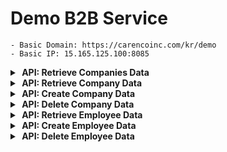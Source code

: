 # Demo B2B Service
    - Basic Domain: https://carencoinc.com/kr/demo
    - Basic IP: 15.165.125.100:8085

<!-- api-1-start -->
<details markdown="1">
<summary><strong>&nbsp;API: Retrieve Companies Data</strong></summary>

## Basic Information

| Method | URL               |
|--------|-------------------|
| GET    | `/btob/companies` |

### Request

#### Parameters(@RequestParam)

| Name          | Type         | Description                           | Required |
|---------------|--------------|---------------------------------------|----------|
| `categories`  | List(String) | 검색할 카테고리 (ex. GYM,PILATES,HOSPITAL 등) | No       |
| `companyName` | String       | 검색할 회사명 (SQL `LIKE` 검색입니다)            | No       |
| `sortBy`      | String       | 결과 정렬 기준                              | Yes      |

- **Valid `sortBy` values**:
    - `registrationDateAsc`: 등록일 기준 오름차순
    - `registrationDateDesc`: 등록일 기준 내림차순
    - `totalViewCountAsc`: 조회수 오름차순
    - `totalViewCountDesc`: 조회수 내림차순

### Response

#### Body

| Name                | Type    | Description    |
|---------------------|---------|----------------|
| `companyId`         | String  | 회사 ID          |
| `companyName`       | String  | 회사명            |
| `mainImageUrl`      | String  | 회사의 메인 이미지 URL |
| `subImageUrl`       | String  | 회사의 서브 이미지 URL |
| `companyAddress`    | String  | 회사 주소          |
| `companyCategories` | List    | 회사 카테고리 목록     |
| `view`              | Object  | 조회수 관련 정보      |
| `open`              | Boolean | 회사가 열려있는지 여부   |

<details markdown=>
  <summary><strong>Example</strong></summary>

## Request

### Postman 요청

아래 버튼을 클릭하면 `Postman`에서 API 요청을 실행할 수 있습니다.

[![Run in Postman](https://run.pstmn.io/button.svg)](http://naver.com)

```bash
curl -X 'GET' \
'http://15.165.125.100:8085/demo/v1/btob/companies?categories=GYM&companyName=First&sortBy=totalViewCountDesc'
```

## Response

<details>
<summary><strong>200 OK</strong></summary>

###### Body

```json
[
  {
    "companyId": "478ad6b8-a583-11ef-9260-0eb8f00c2b77",
    "companyName": "The First Balance Gym",
    "mainImageUrl": "http://15.165.125.100:8085/CENTER/gym01.png",
    "subImageUrl": "http://15.165.125.100:8085/CENTER/gym01.png",
    "companyAddress": "4321 Fitness St, Suite 100, Los Angeles, CA 90001",
    "companyCategories": [
      {
        "categoryId": "478fa229-a583-11ef-9260-0eb8f00c2b77",
        "category": "GYM"
      },
      {
        "categoryId": "4793ec96-a583-11ef-9260-0eb8f00c2b77",
        "category": "PILATES"
      }
    ],
    "view": {
      "viewId": "4797e8c8-a583-11ef-9260-0eb8f00c2b77",
      "dailyViewCount": 7,
      "totalViewCount": 1200,
      "registeredUserCount": 123,
      "targetUserCount": 250,
      "registrationPercentage": 0.0
    },
    "open": true
  }
]
```

</details>

<details>
<summary><strong>400 BadRequest</strong></summary>

###### Body

```json
[]
```
</details>

<details>
<summary><strong>404 NotFound</strong></summary>

###### Body

```json
[]
```

</details>

</details>

---

</details>
<!-- api-1-end -->


<!-- api-2-start -->
<details markdown="1">
<summary><strong>&nbsp;API: Retrieve Company Data</strong></summary>

## Basic Information

| Method | URL                           |
|--------|-------------------------------|
| GET    | `/btob/companies/{comapnyId}` |

### Request

#### Parameters(@PathVariable)

| Name        | Type | Description    | Required |
|-------------|------|----------------|----------|
| `comapnyId` | UUID | Company 고유 식별자 | Yes      |

### Response

#### Body

| Name                                    | Type              | Description    |
|-----------------------------------------|-------------------|----------------|
| `companyId`                             | UUID              | 회사 고유 식별자      |
| `companyName`                           | String            | 회사 이름          |
| `mainImageUrl`                          | String            | 회사의 메인 이미지 URL |
| `subImageUrl`                           | String            | 회사의 서브 이미지 URL |
| `companyCategories`                     | List<Object>      | 회사 카테고리 목록     |
| `companyCategories[].categoryId`        | UUID              | 카테고리 고유 식별자    |
| `companyCategories[].category`          | String            | 카테고리 이름        |
| `companyAddress`                        | String            | 회사 주소          |
| `weekdayOpeningTime`                    | String (Time)     | 평일 영업 시작 시간    |
| `weekdayClosingTime`                    | String (Time)     | 평일 영업 종료 시간    |
| `weekendOpeningTime`                    | String (Time)     | 주말 영업 시작 시간    |
| `weekendClosingTime`                    | String (Time)     | 주말 영업 종료 시간    |
| `holidayOpeningTime`                    | String (Time)     | 공휴일 영업 시작 시간   |
| `holidayClosingTime`                    | String (Time)     | 공휴일 영업 종료 시간   |
| `closedDays`                            | String            | 회사의 휴일 정보      |
| `registrationDate`                      | String (DateTime) | 회사 등록 날짜       |
| `employees`                             | List<Object>      | 직원 목록          |
| `employees[].employeeId`                | UUID              | 직원 고유 식별자      |
| `employees[].employeeName`              | String            | 직원 이름          |
| `employees[].employeePosition`          | String            | 직원 직위          |
| `employees[].employeeInfo`              | String            | 직원 정보          |
| `employees[].features`                  | String            | 직원 특징          |
| `employees[].careerList`                | List<Object>      | 직원 경력 목록       |
| `employees[].careerList[].careerId`     | UUID              | 경력 고유 식별자      |
| `employees[].careerList[].careerOrder`  | Integer           | 경력 순서          |
| `employees[].careerList[].careerDetail` | String            | 경력 상세 정보       |
| `employees[].mainPhotoUrl`              | String (Nullable) | 직원 메인 사진 URL   |
| `employees[].photoUrls`                 | List<String>      | 직원의 기타 사진 목록   |
| `view`                                  | Object            | 조회 관련 정보       |
| `view.viewId`                           | UUID              | 조회 정보 고유 식별자   |
| `view.dailyViewCount`                   | Integer           | 일일 조회수         |
| `view.totalViewCount`                   | Integer           | 총 조회수          |
| `view.registeredUserCount`              | Integer           | 등록된 유저 수       |
| `view.targetUserCount`                  | Integer           | 타겟 유저 수        |
| `view.registrationPercentage`           | Float             | 등록된 비율 (%)     |
| `open`                                  | Boolean           | 회사가 열려 있는지 여부  |

<details markdown=>
  <summary><strong>Example</strong></summary>

## Request

### Postman 요청

아래 버튼을 클릭하면 `Postman`에서 API 요청을 실행할 수 있습니다.

[![Run in Postman](https://run.pstmn.io/button.svg)](http://naver.com)

```bash
curl -X 'GET' \
'http://15.165.125.100:8085/demo/v1/btob/companies/{companyId}'
```

## Response

<details>
<summary><strong>200 OK</strong></summary>

###### Body

```json
{
  "companyId": "478ad6b8-a583-11ef-9260-0eb8f00c2b77",
  "companyName": "The First Balance Gym",
  "mainImageUrl": "http://15.165.125.100:8085/CENTER/gym01.png",
  "subImageUrl": "http://15.165.125.100:8085/CENTER/gym01.png",
  "companyCategories": [
    {
      "categoryId": "478fa229-a583-11ef-9260-0eb8f00c2b77",
      "category": "GYM"
    },
    {
      "categoryId": "4793ec96-a583-11ef-9260-0eb8f00c2b77",
      "category": "PILATES"
    }
  ],
  "companyAddress": "4321 Fitness St, Suite 100, Los Angeles, CA 90001",
  "weekdayOpeningTime": "08:00:00",
  "weekdayClosingTime": "22:30:00",
  "weekendOpeningTime": "07:00:00",
  "weekendClosingTime": "23:00:00",
  "holidayOpeningTime": "07:00:00",
  "holidayClosingTime": "23:00:00",
  "closedDays": "Closed on the 7th day of every month",
  "registrationDate": "2024-02-04T09:00:00",
  "employees": [
    {
      "employeeId": "479cb1f9-a583-11ef-9260-0eb8f00c2b77",
      "employeeName": "Liam",
      "employeePosition": "Personal Trainer",
      "employeeInfo": "3rd Year",
      "features": "",
      "careerList": [
        {
          "careerId": "47a10609-a583-11ef-9260-0eb8f00c2b77",
          "careerOrder": 1,
          "careerDetail": "Currently at The First Balance Gym"
        },
        {
          "careerId": "47a554db-a583-11ef-9260-0eb8f00c2b77",
          "careerOrder": 2,
          "careerDetail": "Former Personal Trainer at MJ Fitness"
        },
        {
          "careerId": "47a99e5b-a583-11ef-9260-0eb8f00c2b77",
          "careerOrder": 3,
          "careerDetail": "Licensed Physical Therapist"
        },
        {
          "careerId": "47ae157f-a583-11ef-9260-0eb8f00c2b77",
          "careerOrder": 4,
          "careerDetail": "Level 2 Sports Instructor"
        },
        {
          "careerId": "47b261f9-a583-11ef-9260-0eb8f00c2b77",
          "careerOrder": 5,
          "careerDetail": "Completed Personal Trainer Course"
        }
      ],
      "mainPhotoUrl": "http://15.165.125.100:8085/TRAINER/Liam01.png",
      "photoUrl1": "http://15.165.125.100:8085/TRAINER/Liam02.jpg",
      "photoUrl2": "http://15.165.125.100:8085/TRAINER/Liam03.jpg",
      "photoUrl3": "http://15.165.125.100:8085/TRAINER/Liam04.jpg",
      "photoUrl4": null,
      "photoUrl5": null,
      "photoUrl6": null,
      "photoUrl7": null,
      "photoUrl8": null,
      "photoUrl9": null
    }
  ],
  "view": {
    "viewId": "4797e8c8-a583-11ef-9260-0eb8f00c2b77",
    "dailyViewCount": 8,
    "totalViewCount": 1201,
    "registeredUserCount": 123,
    "targetUserCount": 250,
    "registrationPercentage": 0.0
  },
  "open": true
}
```
</details>

<details>
<summary><strong>400 BadRequest</strong></summary>

###### Body

```json
[]
```
</details>

<details>
<summary><strong>404 NotFound</strong></summary>

###### Body

```json
[]
```

</details>

</details>

---

</details>
<!-- api-2-end -->

<!-- api-3-start -->
<details markdown="1">
<summary><strong>&nbsp;API: Create Company Data</strong></summary>

## Basic Information

| Method | URL               |
|--------|-------------------|
| POST   | `/btob/companies` |

### Request

#### Parameters(@RequestBody)

| Name                 | Type         | Description                     | Required |
|----------------------|--------------|---------------------------------|----------|
| `companyName`        | String       | 회사 이름                           | Yes      |
| `companyCategories`  | List<String> | 회사 카테고리 목록 (ex: GYM, PILATES 등) | Yes      |
| `companyAddress`     | String       | 회사 주소                           | Yes      |
| `mainImageUrl`       | String       | 회사의 메인 이미지 URL                  | Yes      |
| `subImageUrl`        | String       | 회사의 서브 이미지 URL                  | Yes      |
| `isOpen`             | boolean      | 회사가 열려있는지 여부                    | Yes      |
| `weekdayOpeningTime` | LocalTime    | 평일 영업 시작 시간                     | Yes      |
| `weekdayClosingTime` | LocalTime    | 평일 영업 종료 시간                     | Yes      |
| `weekendOpeningTime` | LocalTime    | 주말 영업 시작 시간                     | Yes      |
| `weekendClosingTime` | LocalTime    | 주말 영업 종료 시간                     | Yes      |
| `holidayOpeningTime` | LocalTime    | 공휴일 영업 시작 시간                    | Yes      |
| `holidayClosingTime` | LocalTime    | 공휴일 영업 종료 시간                    | Yes      |
| `closedDays`         | String       | 휴일 정보 (ex: 일요일, 공휴일)            | Yes      |

### Response

#### Body

| Name                | Type    | Description    |
|---------------------|---------|----------------|
| `companyId`         | String  | 회사 ID          |
| `companyName`       | String  | 회사명            |
| `mainImageUrl`      | String  | 회사의 메인 이미지 URL |
| `subImageUrl`       | String  | 회사의 서브 이미지 URL |
| `companyAddress`    | String  | 회사 주소          |
| `companyCategories` | List    | 회사 카테고리 목록     |
| `view`              | Object  | 조회수 관련 정보      |
| `open`              | Boolean | 회사가 열려있는지 여부   |

<details markdown=>
  <summary><strong>Example</strong></summary>

## Request

###### Body

```bash
curl -X 'POST' \
'http://15.165.125.100:8085/demo/v1/btob/companies' \
--header 'Content-Type: application/json' \
--data '{
  "companyName": "String",
  "companyCategories": ["GYM","PILATES","HOSPITAL"],
  "companyAddress": "String",
  "weekdayOpeningTime": "LocalTime(HH:MM:SS)",
  "weekdayClosingTime": "LocalTime(HH:MM:SS)",
  "weekendOpeningTime": "LocalTime(HH:MM:SS)",
  "weekendClosingTime": "LocalTime(HH:MM:SS)",
  "holidayOpeningTime": "LocalTime(HH:MM:SS)",
  "holidayClosingTime": "LocalTime(HH:MM:SS)",
  "closedDays": "String",
  "isOpen": "boolean"
}'

```

## Response

<details>
<summary><strong>200 OK</strong></summary>

###### Body

```json
[
  {
    "companyId": "e3b4271c-ead7-4a68-9d8b-85735fe986a0",
    "companyName": "TestCompany1",
    "mainImageUrl": "http://15.165.125.100:8085/Center/center01.png",
    "subImageUrl": "http://15.165.125.100:8085/Center/center01.png",
    "companyAddress": "TestAddress",
    "companyCategories": [
      {
        "categoryId": "2c6f43d5-3f93-46bb-9509-b79edd168bc4",
        "category": "GYM"
      },
      {
        "categoryId": "6335801b-c2bb-448e-a8bc-4d2708f0ba69",
        "category": "HOSPITAL"
      },
      {
        "categoryId": "d8b0c3ff-33db-48b5-8afd-6adf36777c9f",
        "category": "PILATES"
      }
    ],
    "view": {
      "viewId": "dd74995a-9ac7-46ab-aee2-bd4c765f926c",
      "dailyViewCount": 0,
      "totalViewCount": 0,
      "registeredUserCount": 0,
      "targetUserCount": 0,
      "registrationPercentage": 0.0
    },
    "open": false
  }
]
```

</details>

<details>
<summary><strong>400 BadRequest</strong></summary>

###### Body

```json
[]
```

</details>

<details>
<summary><strong>404 NotFound</strong></summary>

###### Body

```json
[]
```

</details>

</details>

---

</details>
<!-- api-3-end -->


<!-- api-4-start -->
<details markdown="1">
<summary><strong>&nbsp;API: Delete Company Data</strong></summary>

## Basic Information

| Method | URL                           |
|--------|-------------------------------|
| DELETE | `/btob/companies/{companyId}` |

### Request

#### Parameters(@PathVariable)

| Name        | Type | Description    | Required |
|-------------|------|----------------|----------|
| `comapnyId` | UUID | Company 고유 식별자 | Yes      |

### Response

#### Body

| Name          | Type   | Description |
|---------------|--------|-------------|
| `Description` | String | 결과안내        |


<details markdown=>
  <summary><strong>Example</strong></summary>

## Request

### Postman 요청

아래 버튼을 클릭하면 `Postman`에서 API 요청을 실행할 수 있습니다.

[![Run in Postman](https://run.pstmn.io/button.svg)](http://naver.com)

```bash
curl -X 'DELETE' \
'http://15.165.125.100:8085/demo/v1/btob/companies/{companyId}'
```

## Response

<details>
<summary><strong>200 OK</strong></summary>

###### Body

```json
[
  "Btob Companies deleted successfully"
]
```

</details>

<details>
<summary><strong>400 BadRequest</strong></summary>

###### Body
```json
[]
```

</details>

<details>
<summary><strong>##### 404 NotFound</strong></summary>

###### Body

```json
[]
```

</details>

</details>

---

</details>
<!-- api-4-end -->

<!-- api-5-start -->
<details markdown="1">
<summary><strong>&nbsp;API: Retrieve Employee Data</strong></summary>

# `btobController` - Retrieve Employee Data

## Basic Information

| Method | URL                            |
|--------|--------------------------------|
| GET    | `/btob/employees/{employeeId}` |

### Request

#### Parameters(@PathVariable)

| Name         | Type | Description     | Required |
|--------------|------|-----------------|----------|
| `employeeId` | UUID | Employee 고유 식별자 | Yes      |

### Response

#### Body

| Name                                       | Type              | Description         |
|--------------------------------------------|-------------------|---------------------|
| `employeeId`                               | UUID              | 직원 고유 식별자           |
| `employeeName`                             | String            | 직원 이름               |
| `employeePosition`                         | String            | 직원 직위               |
| `employeeInfo`                             | String            | 직원 정보               |
| `features`                                 | String            | 직원 특징               |
| `mainPhotoUrl`                             | String (Nullable) | 직원 메인 사진 URL        |
| `photoUrl1`                                | String            | 직원의 추가 사진 URL (1)   |
| `photoUrl2`                                | String            | 직원의 추가 사진 URL (2)   |
| `photoUrl3`                                | String            | 직원의 추가 사진 URL (3)   |
| `photoUrl4`                                | String            | 직원의 추가 사진 URL (4)   |
| `photoUrl5`                                | String            | 직원의 추가 사진 URL (5)   |
| `photoUrl6`                                | String            | 직원의 추가 사진 URL (6)   |
| `photoUrl7`                                | String            | 직원의 추가 사진 URL (7)   |
| `photoUrl8`                                | String            | 직원의 추가 사진 URL (8)   |
| `photoUrl9`                                | String            | 직원의 추가 사진 URL (9)   |
| `careerList`                               | List<Object>      | 직원의 경력 목록           |
| `careerList[].careerId`                    | UUID              | 경력 고유 식별자           |
| `careerList[].careerOrder`                 | Integer           | 경력 순서               |
| `careerList[].careerDetail`                | String            | 경력 상세 정보            |
| `company`                                  | Object            | 직원이 속한 회사 정보        |
| `company.companyId`                        | UUID              | 회사 고유 식별자           |
| `company.companyName`                      | String            | 회사 이름               |
| `company.mainImageUrl`                     | String            | 회사의 메인 이미지 URL      |
| `company.subImageUrl`                      | String            | 회사의 서브 이미지 URL      |
| `company.companyCategories`                | List<Object>      | 회사 카테고리 목록          |
| `company.companyCategories[].categoryId`   | UUID              | 카테고리 고유 식별자         |
| `company.companyCategories[].categoryName` | String            | 카테고리 이름 (현재 null 값) |
| `company.companyAddress`                   | String            | 회사 주소               |
| `company.weekdayOpeningTime`               | String (Time)     | 평일 영업 시작 시간         |
| `company.weekdayClosingTime`               | String (Time)     | 평일 영업 종료 시간         |
| `company.weekendOpeningTime`               | String (Time)     | 주말 영업 시작 시간         |
| `company.weekendClosingTime`               | String (Time)     | 주말 영업 종료 시간         |
| `company.holidayOpeningTime`               | String (Time)     | 공휴일 영업 시작 시간        |
| `company.holidayClosingTime`               | String (Time)     | 공휴일 영업 종료 시간        |
| `company.closedDays`                       | String            | 회사의 휴일 정보           |
| `company.registrationDate`                 | String (DateTime) | 회사 등록 날짜            |
| `company.view`                             | Object            | 회사 조회 관련 정보         |
| `company.view.viewId`                      | UUID              | 조회 정보 고유 식별자        |
| `company.view.dailyViewCount`              | Integer           | 일일 조회수              |
| `company.view.totalViewCount`              | Integer           | 총 조회수               |
| `company.view.registeredUserCount`         | Integer           | 등록된 유저 수            |
| `company.view.targetUserCount`             | Integer           | 타겟 유저 수             |
| `company.view.registrationPercentage`      | Float             | 등록된 비율 (%)          |
| `company.open`                             | Boolean           | 회사가 열려 있는지 여부       |

<details markdown=>
  <summary><strong>Example</strong></summary>

## Request

### Postman 요청

아래 버튼을 클릭하면 `Postman`에서 API 요청을 실행할 수 있습니다.

[![Run in Postman](https://run.pstmn.io/button.svg)](http://naver.com)

```bash
curl -X 'GET' \
'http://15.165.125.100:8085/demo/v1/btob/employees/{employeeId}'
```

## Response

<details>
<summary><strong>200 OK</strong></summary>

###### Body

```json
{
  "employeeId": "479cb1f9-a583-11ef-9260-0eb8f00c2b77",
  "employeeName": "Liam",
  "employeePosition": "Personal Trainer",
  "employeeInfo": "3rd Year",
  "features": "",
  "mainPhotoUrl": "http://15.165.125.100:8085/TRAINER/Liam01.png",
  "photoUrl1": "http://15.165.125.100:8085/TRAINER/Liam02.jpg",
  "photoUrl2": "http://15.165.125.100:8085/TRAINER/Liam03.jpg",
  "photoUrl3": "http://15.165.125.100:8085/TRAINER/Liam04.jpg",
  "photoUrl4": null,
  "photoUrl5": null,
  "photoUrl6": null,
  "photoUrl7": null,
  "photoUrl8": null,
  "photoUrl9": null,
  "careerList": [
    {
      "careerId": "47a10609-a583-11ef-9260-0eb8f00c2b77",
      "careerOrder": 1,
      "careerDetail": "Currently at The First Balance Gym"
    },
    {
      "careerId": "47a554db-a583-11ef-9260-0eb8f00c2b77",
      "careerOrder": 2,
      "careerDetail": "Former Personal Trainer at MJ Fitness"
    },
    {
      "careerId": "47a99e5b-a583-11ef-9260-0eb8f00c2b77",
      "careerOrder": 3,
      "careerDetail": "Licensed Physical Therapist"
    },
    {
      "careerId": "47ae157f-a583-11ef-9260-0eb8f00c2b77",
      "careerOrder": 4,
      "careerDetail": "Level 2 Sports Instructor"
    },
    {
      "careerId": "47b261f9-a583-11ef-9260-0eb8f00c2b77",
      "careerOrder": 5,
      "careerDetail": "Completed Personal Trainer Course"
    }
  ],
  "company": {
    "companyId": "478ad6b8-a583-11ef-9260-0eb8f00c2b77",
    "companyName": "The First Balance Gym",
    "mainImageUrl": "http://15.165.125.100:8085/CENTER/gym01.png",
    "subImageUrl": "http://15.165.125.100:8085/CENTER/gym01.png",
    "companyCategories": [
      {
        "categoryId": "478fa229-a583-11ef-9260-0eb8f00c2b77",
        "categoryName": null
      },
      {
        "categoryId": "4793ec96-a583-11ef-9260-0eb8f00c2b77",
        "categoryName": null
      }
    ],
    "companyAddress": "4321 Fitness St, Suite 100, Los Angeles, CA 90001",
    "weekdayOpeningTime": "08:00:00",
    "weekdayClosingTime": "22:30:00",
    "weekendOpeningTime": "07:00:00",
    "weekendClosingTime": "23:00:00",
    "holidayOpeningTime": "07:00:00",
    "holidayClosingTime": "23:00:00",
    "closedDays": "Closed on the 7th day of every month",
    "registrationDate": "2024-02-04T09:00:00",
    "view": {
      "viewId": "4797e8c8-a583-11ef-9260-0eb8f00c2b77",
      "dailyViewCount": 9,
      "totalViewCount": 1202,
      "registeredUserCount": 123,
      "targetUserCount": 250,
      "registrationPercentage": 0.0
    },
    "open": true
  }
}
```

</details>

<details>
<summary><strong>400 BadRequest</strong></summary>

###### Body

```json
[]
```

</details>

<details>
<summary><strong>404 NotFound</strong></summary>

###### Body

```json
[]
```

</details>

</details>

---

</details>
<!-- api-5-end -->

<!-- api-6-start -->
<details markdown="1">
<summary><strong>&nbsp;API: Create Employee Data</strong></summary>

## Basic Information

| Method | URL                                     |
|--------|-----------------------------------------|
| POST   | `/btob/companies/{companyId}/employees` |

### Request

#### Parameters(@PathVariable)

| Name        | Type | Description    | Required |
|-------------|------|----------------|----------|
| `companyId` | UUID | Company 고유 식별자 | Yes      |

#### Parameters(@RequestBody)

| Name                        | Type         | Description | Required |
|-----------------------------|--------------|-------------|----------|
| `employeeName`              | String       | 직원 이름       | Yes      |
| `employePosition`           | String       | 직원 직위       | Yes      |
| `employeeInfo`              | String       | 직원 정보       | No       |
| `features`                  | String       | 직원 특징       | No       |
| `careerList`                | List<Object> | 직원 경력 목록    | No       |
| `careerList[].careerOrder`  | Integer      | 경력 순서       | Yes      |
| `careerList[].careerDetail` | String       | 경력 상세 정보    | Yes      |

### Response

#### Body

| Name                                       | Type              | Description         |
|--------------------------------------------|-------------------|---------------------|
| `employeeId`                               | UUID              | 직원 고유 식별자           |
| `employeeName`                             | String            | 직원 이름               |
| `employeePosition`                         | String            | 직원 직위               |
| `employeeInfo`                             | String            | 직원 정보               |
| `features`                                 | String            | 직원 특징               |
| `mainPhotoUrl`                             | String (Nullable) | 직원 메인 사진 URL        |
| `photoUrl1`                                | String            | 직원의 추가 사진 URL (1)   |
| `photoUrl2`                                | String            | 직원의 추가 사진 URL (2)   |
| `photoUrl3`                                | String            | 직원의 추가 사진 URL (3)   |
| `photoUrl4`                                | String            | 직원의 추가 사진 URL (4)   |
| `photoUrl5`                                | String            | 직원의 추가 사진 URL (5)   |
| `photoUrl6`                                | String            | 직원의 추가 사진 URL (6)   |
| `photoUrl7`                                | String            | 직원의 추가 사진 URL (7)   |
| `photoUrl8`                                | String            | 직원의 추가 사진 URL (8)   |
| `photoUrl9`                                | String            | 직원의 추가 사진 URL (9)   |
| `careerList`                               | List<Object>      | 직원의 경력 목록           |
| `careerList[].careerId`                    | UUID              | 경력 고유 식별자           |
| `careerList[].careerOrder`                 | Integer           | 경력 순서               |
| `careerList[].careerDetail`                | String            | 경력 상세 정보            |
| `company`                                  | Object            | 직원이 속한 회사 정보        |
| `company.companyId`                        | UUID              | 회사 고유 식별자           |
| `company.companyName`                      | String            | 회사 이름               |
| `company.mainImageUrl`                     | String            | 회사의 메인 이미지 URL      |
| `company.subImageUrl`                      | String            | 회사의 서브 이미지 URL      |
| `company.companyCategories`                | List<Object>      | 회사 카테고리 목록          |
| `company.companyCategories[].categoryId`   | UUID              | 카테고리 고유 식별자         |
| `company.companyCategories[].categoryName` | String            | 카테고리 이름 (현재 null 값) |
| `company.companyAddress`                   | String            | 회사 주소               |
| `company.weekdayOpeningTime`               | String (Time)     | 평일 영업 시작 시간         |
| `company.weekdayClosingTime`               | String (Time)     | 평일 영업 종료 시간         |
| `company.weekendOpeningTime`               | String (Time)     | 주말 영업 시작 시간         |
| `company.weekendClosingTime`               | String (Time)     | 주말 영업 종료 시간         |
| `company.holidayOpeningTime`               | String (Time)     | 공휴일 영업 시작 시간        |
| `company.holidayClosingTime`               | String (Time)     | 공휴일 영업 종료 시간        |
| `company.closedDays`                       | String            | 회사의 휴일 정보           |
| `company.registrationDate`                 | String (DateTime) | 회사 등록 날짜            |
| `company.view`                             | Object            | 회사 조회 관련 정보         |
| `company.view.viewId`                      | UUID              | 조회 정보 고유 식별자        |
| `company.view.dailyViewCount`              | Integer           | 일일 조회수              |
| `company.view.totalViewCount`              | Integer           | 총 조회수               |
| `company.view.registeredUserCount`         | Integer           | 등록된 유저 수            |
| `company.view.targetUserCount`             | Integer           | 타겟 유저 수             |
| `company.view.registrationPercentage`      | Float             | 등록된 비율 (%)          |
| `company.open`                             | Boolean           | 회사가 열려 있는지 여부       |

<details markdown=>
  <summary><strong>Example</strong></summary>

## Request

### Postman 요청

아래 버튼을 클릭하면 `Postman`에서 API 요청을 실행할 수 있습니다.

[![Run in Postman](https://run.pstmn.io/button.svg)](http://naver.com)

```bash
curl -X 'POST' \
'http://15.165.125.100:8085/demo/v1/btob/companies/{companyId}/employees' \
--header 'Content-Type: application/json' \
--data '{
  "employeeName": "String",
  "employePosition": "String",
  "employeeInfo": "String",
  "features": "String",
  "careerList": [
    {
      "careerOrder": "integer",
      "careerDetail": "String"
    }
  ]
}'
```

## Response

<details>
<summary><strong>200 OK</strong></summary>

###### Body

```json
[
  {
    "employeeId": "2e25559e-3098-4d46-b1a7-8941d4dd8886",
    "employeeName": "TestEmployee3",
    "employeePosition": "TestPosition",
    "employeeInfo": "TestInfo",
    "features": "TestFeatures",
    "mainPhotoUrl": null,
    "photoUrl1": "http://15.165.125.100:8085/Trainer/trainer01.png",
    "photoUrl2": "http://15.165.125.100:8085/Trainer/trainer01.png",
    "photoUrl3": "http://15.165.125.100:8085/Trainer/trainer01.png",
    "photoUrl4": "http://15.165.125.100:8085/Trainer/trainer02.png",
    "photoUrl5": "http://15.165.125.100:8085/Trainer/trainer02.png",
    "photoUrl6": "http://15.165.125.100:8085/Trainer/trainer02.png",
    "photoUrl7": "http://15.165.125.100:8085/Trainer/trainer03.png",
    "photoUrl8": "http://15.165.125.100:8085/Trainer/trainer03.png",
    "photoUrl9": "http://15.165.125.100:8085/Trainer/trainer03.png",
    "careerList": [
      {
        "careerId": "52b754ed-9a4c-496d-890e-be69802cc00c",
        "careerOrder": 1,
        "careerDetail": "careerDetail"
      },
      {
        "careerId": "9e19470e-0cc9-49ef-b5c8-dbecc46f2095",
        "careerOrder": 2,
        "careerDetail": "careerDetail"
      },
      {
        "careerId": "27acd6ac-ac0e-4699-a146-5437af192660",
        "careerOrder": 3,
        "careerDetail": "careerDetail"
      },
      {
        "careerId": "456f0f3c-cea8-4982-8670-d5f17046eb83",
        "careerOrder": 4,
        "careerDetail": "careerDetail"
      },
      {
        "careerId": "4f1522db-581d-41eb-8328-c54f2520bb9e",
        "careerOrder": 5,
        "careerDetail": "careerDetail"
      }
    ],
    "company": {
      "companyId": "36bdbe92-9108-462f-a227-cd8e54de86bf",
      "companyName": "TestCompany4",
      "mainImageUrl": "http://15.165.125.100:8085/Center/center03.png",
      "subImageUrl": "http://15.165.125.100:8085/Center/center03.png",
      "companyCategories": [
        {
          "categoryId": "ac1e5d0d-2ac1-4c66-b984-b7330646e5ad",
          "categoryName": null
        }
      ],
      "companyAddress": "TestAddress",
      "weekdayOpeningTime": "05:00:00",
      "weekdayClosingTime": "23:00:00",
      "weekendOpeningTime": "10:00:00",
      "weekendClosingTime": "19:00:00",
      "holidayOpeningTime": "10:00:00",
      "holidayClosingTime": "19:00:00",
      "closedDays": "TestCloseDays",
      "registrationDate": "2024-09-25T18:06:58.840413",
      "view": {
        "viewId": "cf6f86f2-6f7c-400a-89ae-1fc2039f2d9f",
        "dailyViewCount": 5,
        "totalViewCount": 8,
        "registeredUserCount": 0,
        "targetUserCount": 0,
        "registrationPercentage": 0.0
      },
      "open": false
    }
  }
]
```

</details>

<details>
<summary><strong>400 BadRequest</strong></summary>

###### Body

```json
[]
```

</details>

<details>
<summary><strong>404 NotFound</strong></summary>

###### Body

```json
[]
```

</details>

</details>

---

</details>
<!-- api-6-end -->

<!-- api-7-start -->
<details markdown="1">
<summary><strong>&nbsp;API: Delete Employee Data</strong></summary>

## Basic Information

| Method | URL                            |
|--------|--------------------------------|
| DELETE | `/btob/employees/{employeeId}` |

### Request

#### Parameters(@PathVariable)

| Name         | Type | Description     | Required |
|--------------|------|-----------------|----------|
| `employeeId` | UUID | Employee 고유 식별자 | Yes      |

### Response

#### Body

| Name          | Type   | Description |
|---------------|--------|-------------|
| `Description` | String | 결과안내        |

<details markdown=>
  <summary><strong>Example</strong></summary>

## Request

### Postman 요청

아래 버튼을 클릭하면 `Postman`에서 API 요청을 실행할 수 있습니다.

[![Run in Postman](https://run.pstmn.io/button.svg)](http://naver.com)

```bash
curl -X 'DELETE' \
'http://15.165.125.100:8085/demo/v1/btob/employees/{employeeId}'
```

## Response

<details>
<summary><strong>200 OK</strong></summary>

###### Body

```json
[
  "Btob Employee deleted successfully"
]
```

</details>

<details>
<summary><strong>400 BadRequest</strong></summary>

###### Body

```json
[]
```

</details>

<details>
<summary><strong>404 NotFound</strong></summary>

###### Body

```json
[]
```

</details>

</details>

---

</details>
<!-- api-7-end -->
